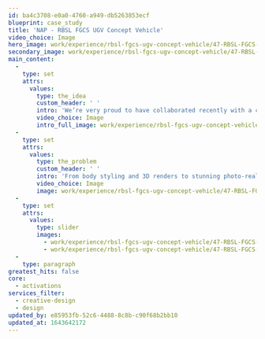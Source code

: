 ```yaml
---
id: ba4c3708-e0a0-4760-a949-db5263853ecf
blueprint: case_study
title: 'NAP - RBSL FGCS UGV Concept Vehicle'
video_choice: Image
hero_image: work/experience/rbsl-fgcs-ugv-concept-vehicle/47-RBSL-FGCS-UGV-Concpt-Vehicle-Full-Image.jpg
secondary_image: work/experience/rbsl-fgcs-ugv-concept-vehicle/47-RBSL-FGCS-UGV-Concpt-Vehicle-Secondary-Image.jpg
main_content:
  -
    type: set
    attrs:
      values:
        type: the_idea
        custom_header: ' '
        intro: 'We’re very proud to have collaborated recently with a consortium of UK technology companies led by RBSL, to develop a new concept for an unmanned ground vehicle for the British Army. '
        video_choice: Image
        intro_full_image: work/experience/rbsl-fgcs-ugv-concept-vehicle/47-RBSL-FGCS-UGV-Concpt-Vehicle-Large-Image-2.jpg
  -
    type: set
    attrs:
      values:
        type: the_problem
        custom_header: ' '
        intro: 'From body styling and 3D renders to stunning photo-realistic visuals, we were able to bring the concept to life, showcasing this cutting-edge innovation in future defence technology.'
        video_choice: Image
        image: work/experience/rbsl-fgcs-ugv-concept-vehicle/47-RBSL-FGCS-UGV-Concpt-Vehicle-Large-Image.jpg
  -
    type: set
    attrs:
      values:
        type: slider
        images:
          - work/experience/rbsl-fgcs-ugv-concept-vehicle/47-RBSL-FGCS-UGV-Concpt-Vehicle-Small-Image-2.jpg
          - work/experience/rbsl-fgcs-ugv-concept-vehicle/47-RBSL-FGCS-UGV-Concpt-Vehicle-Small-Image.jpg
  -
    type: paragraph
greatest_hits: false
core:
  - activations
services_filter:
  - creative-design
  - design
updated_by: e85953fb-52c6-4488-8c8b-c90f68b2bb10
updated_at: 1643642172
---
```


